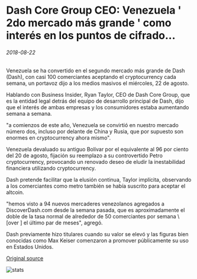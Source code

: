 # Dash Core Group CEO: Venezuela ' 2do mercado más grande ' como interés en los puntos de cifrado...

###### 2018-08-22

Venezuela se ha convertido en el segundo mercado más grande de Dash (Dash), con casi 100 comerciantes aceptando el cryptocurrency cada semana, un portavoz dijo a los medios masivos el miércoles, 22 de agosto.

Hablando con Business Insider, Ryan Taylor, CEO de Dash Core Group, que es la entidad legal detrás del equipo de desarrollo principal de Dash, dijo que el interés de ambas empresas y los consumidores estaba aumentando semana a semana.

"a comienzos de este año, Venezuela se convirtió en nuestro mercado número dos, incluso por delante de China y Rusia, que por supuesto son enormes en cryptocurrency ahora mismo".

Venezuela devaluado su antiguo Bolívar por el equivalente al 96 por ciento del 20 de agosto, fijación su reemplazo a su controvertido Petro cryptocurrency, provocando un renovado deseo de eludir la inestabilidad financiera utilizando cryptocurrency.

Dash pretende facilitar que la elusión continua, Taylor implícita, observando a los comerciantes como metro también se había suscrito para aceptar el altcoin.

"hemos visto a 94 nuevos mercaderes venezolanos agregados a DiscoverDash.com desde la semana pasada, que es aproximadamente el doble de la tasa normal de alrededor de 50 comerciantes por semana \ [over \] el último par de meses", agregó.

Dash previamente hizo titulares cuando su valor se elevó y las figuras bien conocidas como Max Keiser comenzaron a promover públicamente su uso en Estados Unidos.

[Original source](https://cointelegraph.com/news/dash-core-group-ceo-venezuela-2nd-biggest-market-as-interest-in-crypto-spikes)

![stats](https://c.statcounter.com/11760860/0/a89fa40b/1/ "stats")
